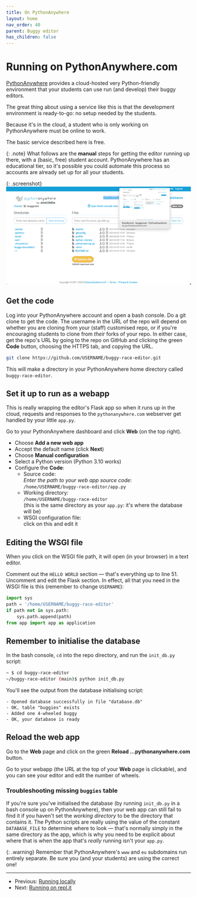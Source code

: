 ```yaml
---
title: On PythonAnywhere
layout: home
nav_order: 40
parent: Buggy editor
has_children: false
---
```


# Running on PythonAnywhere.com

[PythonAnywhere](https://www.pythonanywhere.com)
provides a cloud-hosted very Python-friendly environment that your students
can use run (and develop) their buggy editors.

The great thing about using a service like this is that the development
environment is ready-to-go: no setup needed by the students.

Because it's in the cloud, a student who is only working on PythonAnywhere must
be online to work.

The basic service described here is free.

{: .note}
What follows are the **manual** steps for getting the editor running up there,
with a (basic, free) student account. PythonAnywhere has an educational tier,
so it's possible you could automate this process so accounts are already set up
for all your students.

{: .screenshot}
![Screenshot of PythonAnywhere buggy-race-editor files](/docs/img/screenshots/pythonanywhere.png)

## Get the code

Log into your PythonAnywhere account and open a bash console. Do a git clone to
get the code. The username in the URL of the repo will depend on whether you
are cloning from your (staff) customised repo, or if you're encouraging
students to clone from _their_ forks of your repo. In either case, get the
repo's URL by going to the repo on GitHub and clicking the green **Code**
button, choosing the HTTPS tab, and copying the URL.

```bash
git clone https://github.com/USERNAME/buggy-race-editor.git
```

This will make a directory in your PythonAnywhere home directory called
`buggy-race-editor`.

## Set it up to run as a webapp

This is really wrapping the editor's Flask app so when it runs up in the cloud,
requests and responses to the `pythonanywhere.com` webserver get handled by
your little `app.py`.

Go to your PythonAnywhere dashboard and click **Web** (on the top right).

* Choose **Add a new web app**
* Accept the default name (click **Next**)
* Choose **Manual configuration**
* Select a Python version (Python 3.10 works)
* Configure the **Code**:
    * Source code:  
      _Enter the path to your web app source code_:  
      `/home/USERNAME/buggy-race-editor/app.py`
    * Working directory:  
      `/home/USERNAME/buggy-race-editor`  
      (this is the same directory as your `app.py`: it's where the database
      will be)
    * WSGI configuration file:  
      click on this and edit it

## Editing the WSGI file

When you click on the WSGI file path, it will open (in your browser) in a text
editor.

Comment out the `HELLO WORLD` section — that's everything up to line 51. Uncomment and edit the Flask section. In effect, all that you need in the WSGI file is this (remember to change `USERNAME`):

```python
import sys
path = '/home/USERNAME/buggy-race-editor'
if path not in sys.path:
    sys.path.append(path)
from app import app as application
````

## Remember to initialise the database

In the bash console, `cd` into the repo directory, and run the `init_db.py` script:

```bash
~ $ cd buggy-race-editor
~/buggy-race-editor (main)$ python init_db.py
```

You'll see the output from the database initialising script:

```
- Opened database successfully in file "database.db"
- OK, table "buggies" exists
- Added one 4-wheeled buggy
- OK, your database is ready
```

## Reload the web app

Go to the **Web** page and click on the green **Reload ...pythonanywhere.com**
button.

Go to your webapp (the URL at the top of your **Web** page is clickable), and you can see your editor and edit the number of wheels.

### Troubleshooting missing `buggies` table

If you're sure you've initialised the database (by running `init_db.py` in a
bash console up on PythonAnywhere), then your web app can still fail to find it
if you haven't set the _working directory_ to be the directory that contains
it. The Python scripts are really using the value of the constant
`DATABASE_FILE` to determine where to look — that's normally simply in the
same directory as the app, which is why you need to be explicit about where
that is when the app that's _really_ running isn't your `app.py`.


{: .warning}
Remember that PythonAnywhere's `www` and `eu` subdomains run entirely separate.
Be sure you (and your students) are using the correct one!



---
* Previous: [Running locally](running-local)
* Next: [Running on repl.it](running-replit)
